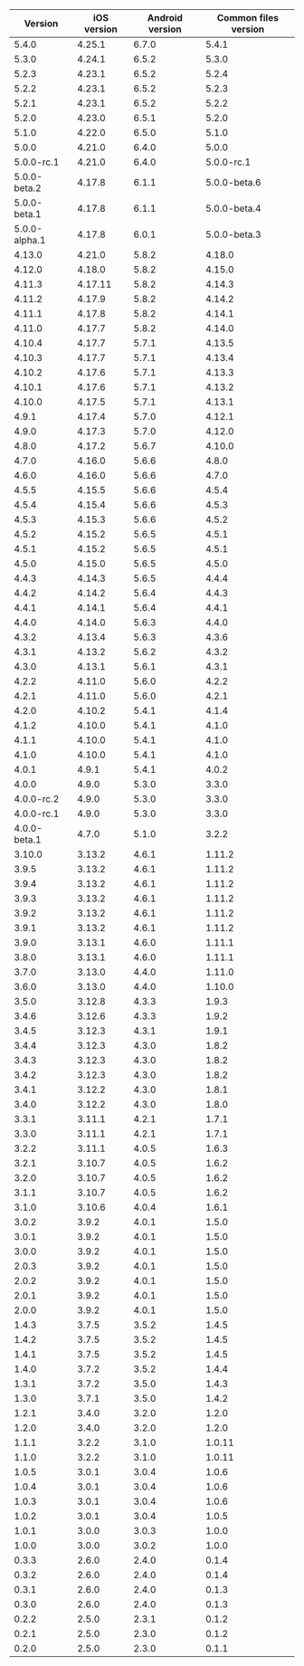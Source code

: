 | Version | iOS version | Android version | Common files version |
|---------|-------------|-----------------|----------------------|
| 5.4.0 | 4.25.1 | 6.7.0 | 5.4.1 |
| 5.3.0 | 4.24.1 | 6.5.2 | 5.3.0 |
| 5.2.3 | 4.23.1 | 6.5.2 | 5.2.4 |
| 5.2.2 | 4.23.1 | 6.5.2 | 5.2.3 |
| 5.2.1 | 4.23.1 | 6.5.2 | 5.2.2 |
| 5.2.0 | 4.23.0 | 6.5.1 | 5.2.0 |
| 5.1.0 | 4.22.0 | 6.5.0 | 5.1.0 |
| 5.0.0 | 4.21.0 | 6.4.0 | 5.0.0 |
| 5.0.0-rc.1 | 4.21.0 | 6.4.0 | 5.0.0-rc.1 |
| 5.0.0-beta.2 | 4.17.8 | 6.1.1 | 5.0.0-beta.6 |
| 5.0.0-beta.1 | 4.17.8 | 6.1.1 | 5.0.0-beta.4 |
| 5.0.0-alpha.1 | 4.17.8 | 6.0.1 | 5.0.0-beta.3 |
| 4.13.0 | 4.21.0 | 5.8.2 | 4.18.0 |
| 4.12.0 | 4.18.0 | 5.8.2 | 4.15.0 |
| 4.11.3 | 4.17.11 | 5.8.2 | 4.14.3 |
| 4.11.2 | 4.17.9 | 5.8.2 | 4.14.2 |
| 4.11.1 | 4.17.8 | 5.8.2 | 4.14.1 |
| 4.11.0 | 4.17.7 | 5.8.2 | 4.14.0 |
| 4.10.4 | 4.17.7 | 5.7.1 | 4.13.5 |
| 4.10.3 | 4.17.7 | 5.7.1 | 4.13.4 |
| 4.10.2 | 4.17.6 | 5.7.1 | 4.13.3 |
| 4.10.1 | 4.17.6 | 5.7.1 | 4.13.2 |
| 4.10.0 | 4.17.5 | 5.7.1 | 4.13.1 |
| 4.9.1 | 4.17.4 | 5.7.0 | 4.12.1 |
| 4.9.0 | 4.17.3 | 5.7.0 | 4.12.0 |
| 4.8.0 | 4.17.2 | 5.6.7 | 4.10.0 |
| 4.7.0 | 4.16.0 | 5.6.6 | 4.8.0 |
| 4.6.0 | 4.16.0 | 5.6.6 | 4.7.0 |
| 4.5.5 | 4.15.5 | 5.6.6 | 4.5.4 |
| 4.5.4 | 4.15.4 | 5.6.6 | 4.5.3 |
| 4.5.3 | 4.15.3 | 5.6.6 | 4.5.2 |
| 4.5.2 | 4.15.2 | 5.6.5 | 4.5.1 |
| 4.5.1 | 4.15.2 | 5.6.5 | 4.5.1 |
| 4.5.0 | 4.15.0 | 5.6.5 | 4.5.0 |
| 4.4.3 | 4.14.3 | 5.6.5 | 4.4.4 |
| 4.4.2 | 4.14.2 | 5.6.4 | 4.4.3 |
| 4.4.1 | 4.14.1 | 5.6.4 | 4.4.1 |
| 4.4.0 | 4.14.0 | 5.6.3 | 4.4.0 |
| 4.3.2 | 4.13.4 | 5.6.3 | 4.3.6 |
| 4.3.1 | 4.13.2 | 5.6.2 | 4.3.2 |
| 4.3.0 | 4.13.1 | 5.6.1 | 4.3.1 |
| 4.2.2 | 4.11.0 | 5.6.0 | 4.2.2 |
| 4.2.1 | 4.11.0 | 5.6.0 | 4.2.1 |
| 4.2.0 | 4.10.2 | 5.4.1 | 4.1.4 |
| 4.1.2 | 4.10.0 | 5.4.1 | 4.1.0 |
| 4.1.1 | 4.10.0 | 5.4.1 | 4.1.0 |
| 4.1.0 | 4.10.0 | 5.4.1 | 4.1.0 |
| 4.0.1       | 4.9.1       | 5.4.1           | 4.0.2                |
| 4.0.0       | 4.9.0       | 5.3.0           | 3.3.0                |
| 4.0.0-rc.2  | 4.9.0       | 5.3.0           | 3.3.0                |
| 4.0.0-rc.1  | 4.9.0       | 5.3.0           | 3.3.0                |
| 4.0.0-beta.1  | 4.7.0      | 5.1.0           | 3.2.2               |
| 3.10.0  | 3.13.2      | 4.6.1           | 1.11.2               |
| 3.9.5   | 3.13.2      | 4.6.1           | 1.11.2               |
| 3.9.4   | 3.13.2      | 4.6.1           | 1.11.2               |
| 3.9.3   | 3.13.2      | 4.6.1           | 1.11.2               |
| 3.9.2   | 3.13.2      | 4.6.1           | 1.11.2               |
| 3.9.1   | 3.13.2      | 4.6.1           | 1.11.2               |
| 3.9.0   | 3.13.1      | 4.6.0           | 1.11.1               |
| 3.8.0   | 3.13.1      | 4.6.0           | 1.11.1               |
| 3.7.0   | 3.13.0      | 4.4.0           | 1.11.0               |
| 3.6.0   | 3.13.0      | 4.4.0           | 1.10.0               |
| 3.5.0   | 3.12.8      | 4.3.3           | 1.9.3                |
| 3.4.6   | 3.12.6      | 4.3.3           | 1.9.2                |
| 3.4.5   | 3.12.3      | 4.3.1           | 1.9.1                |
| 3.4.4   | 3.12.3      | 4.3.0           | 1.8.2                |
| 3.4.3   | 3.12.3      | 4.3.0           | 1.8.2                |
| 3.4.2   | 3.12.3      | 4.3.0           | 1.8.2                |
| 3.4.1   | 3.12.2      | 4.3.0           | 1.8.1                |
| 3.4.0   | 3.12.2      | 4.3.0           | 1.8.0                |
| 3.3.1   | 3.11.1      | 4.2.1           | 1.7.1                |
| 3.3.0   | 3.11.1      | 4.2.1           | 1.7.1                |
| 3.2.2   | 3.11.1      | 4.0.5           | 1.6.3                |
| 3.2.1   | 3.10.7      | 4.0.5           | 1.6.2                |
| 3.2.0   | 3.10.7      | 4.0.5           | 1.6.2                |
| 3.1.1   | 3.10.7      | 4.0.5           | 1.6.2                |
| 3.1.0   | 3.10.6      | 4.0.4           | 1.6.1                |
| 3.0.2   | 3.9.2       | 4.0.1           | 1.5.0                |
| 3.0.1   | 3.9.2       | 4.0.1           | 1.5.0                |
| 3.0.0   | 3.9.2       | 4.0.1           | 1.5.0                |
| 2.0.3   | 3.9.2       | 4.0.1           | 1.5.0                |
| 2.0.2   | 3.9.2       | 4.0.1           | 1.5.0                |
| 2.0.1   | 3.9.2       | 4.0.1           | 1.5.0                |
| 2.0.0   | 3.9.2       | 4.0.1           | 1.5.0                |
| 1.4.3   | 3.7.5       | 3.5.2           | 1.4.5                |
| 1.4.2   | 3.7.5       | 3.5.2           | 1.4.5                |
| 1.4.1   | 3.7.5       | 3.5.2           | 1.4.5                |
| 1.4.0   | 3.7.2       | 3.5.2           | 1.4.4                |
| 1.3.1   | 3.7.2       | 3.5.0           | 1.4.3                |
| 1.3.0   | 3.7.1       | 3.5.0           | 1.4.2                |
| 1.2.1   | 3.4.0       | 3.2.0           | 1.2.0                |
| 1.2.0   | 3.4.0       | 3.2.0           | 1.2.0                |
| 1.1.1   | 3.2.2       | 3.1.0           | 1.0.11               |
| 1.1.0   | 3.2.2       | 3.1.0           | 1.0.11               |
| 1.0.5   | 3.0.1       | 3.0.4           | 1.0.6                |
| 1.0.4   | 3.0.1       | 3.0.4           | 1.0.6                |
| 1.0.3   | 3.0.1       | 3.0.4           | 1.0.6                |
| 1.0.2   | 3.0.1       | 3.0.4           | 1.0.5                |
| 1.0.1   | 3.0.0       | 3.0.3           | 1.0.0                |
| 1.0.0   | 3.0.0       | 3.0.2           | 1.0.0                |
| 0.3.3   | 2.6.0       | 2.4.0           | 0.1.4                |
| 0.3.2   | 2.6.0       | 2.4.0           | 0.1.4                |
| 0.3.1   | 2.6.0       | 2.4.0           | 0.1.3                |
| 0.3.0   | 2.6.0       | 2.4.0           | 0.1.3                |
| 0.2.2   | 2.5.0       | 2.3.1           | 0.1.2                |
| 0.2.1   | 2.5.0       | 2.3.0           | 0.1.2                |
| 0.2.0   | 2.5.0       | 2.3.0           | 0.1.1                |
